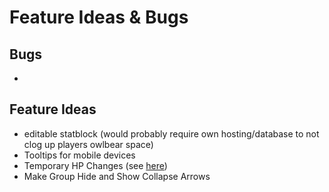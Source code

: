 # Feature Ideas & Bugs

## Bugs

+ 

## Feature Ideas

+ editable statblock (would probably require own hosting/database to not clog up players owlbear space)
+ Tooltips for mobile devices
+ Temporary HP Changes (see [here](https://discord.com/channels/795808973743194152/1136777520868507728/1141625692820340736))
+ Make Group Hide and Show Collapse Arrows
